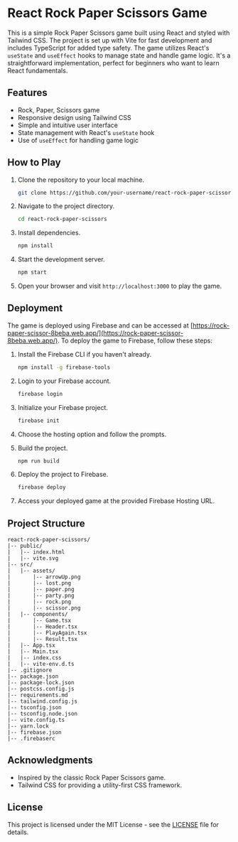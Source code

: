 # React Rock Paper Scissors Game

This is a simple Rock Paper Scissors game built using React and styled with Tailwind CSS. The project is set up with Vite for fast development and includes TypeScript for added type safety. The game utilizes React's `useState` and `useEffect` hooks to manage state and handle game logic. It's a straightforward implementation, perfect for beginners who want to learn React fundamentals.

## Features

- Rock, Paper, Scissors game
- Responsive design using Tailwind CSS
- Simple and intuitive user interface
- State management with React's `useState` hook
- Use of `useEffect` for handling game logic

## How to Play

1. Clone the repository to your local machine.
   ```bash
   git clone https://github.com/your-username/react-rock-paper-scissors.git
   ```

2. Navigate to the project directory.
   ```bash
   cd react-rock-paper-scissors
   ```

3. Install dependencies.
   ```bash
   npm install
   ```

4. Start the development server.
   ```bash
   npm start
   ```

5. Open your browser and visit `http://localhost:3000` to play the game.

## Deployment

The game is deployed using Firebase and can be accessed at [https://rock-paper-scissor-8beba.web.app/](https://rock-paper-scissor-8beba.web.app/). To deploy the game to Firebase, follow these steps:

1. Install the Firebase CLI if you haven't already.
   ```bash
   npm install -g firebase-tools
   ```

2. Login to your Firebase account.
   ```bash
   firebase login
   ```

3. Initialize your Firebase project.
   ```bash
   firebase init
   ```

4. Choose the hosting option and follow the prompts.

5. Build the project.
   ```bash
   npm run build
   ```

6. Deploy the project to Firebase.
   ```bash
   firebase deploy
   ```

7. Access your deployed game at the provided Firebase Hosting URL.

## Project Structure

```
react-rock-paper-scissors/
|-- public/
|   |-- index.html
|   |-- vite.svg
|-- src/
|   |-- assets/
|       |-- arrowUp.png
|       |-- lost.png
|       |-- paper.png
|       |-- party.png
|       |-- rock.png
|       |-- scissor.png
|   |-- components/
|       |-- Game.tsx
|       |-- Header.tsx
|       |-- PlayAgain.tsx
|       |-- Result.tsx
|   |-- App.tsx
|   |-- Main.tsx
|   |-- index.css
|   |-- vite-env.d.ts
|-- .gitignore
|-- package.json
|-- package-lock.json
|-- postcss.config.js
|-- requirements.md
|-- tailwind.config.js
|-- tsconfig.json
|-- tsconfig.node.json
|-- vite.config.ts
|-- yarn.lock
|-- firebase.json
|-- .firebaserc
```

## Acknowledgments

- Inspired by the classic Rock Paper Scissors game.
- Tailwind CSS for providing a utility-first CSS framework.

## License

This project is licensed under the MIT License - see the [LICENSE](LICENSE) file for details.
